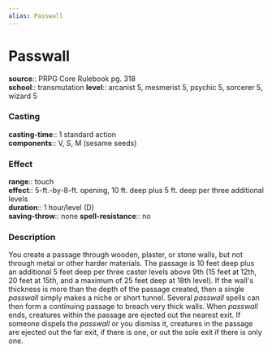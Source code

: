 ```yaml
---
alias: Passwall
---
```


# Passwall 

**source**:: PRPG Core Rulebook pg. 318  
**school**:: transmutation
**level**:: arcanist 5, mesmerist 5, psychic 5, sorcerer 5, wizard 5

### Casting 

**casting-time**:: 1 standard action  
**components**:: V, S, M (sesame seeds)

### Effect 

**range**:: touch  
**effect**:: 5-ft.-by-8-ft. opening, 10 ft. deep plus 5 ft. deep per three additional levels  
**duration**:: 1 hour/level (D)  
**saving-throw**:: none
**spell-resistance**:: no

### Description 

You create a passage through wooden, plaster, or stone walls, but not through metal or other harder materials. The passage is 10 feet deep plus an additional 5 feet deep per three caster levels above 9th (15 feet at 12th, 20 feet at 15th, and a maximum of 25 feet deep at 18th level). If the wall's thickness is more than the depth of the passage created, then a single *passwall* simply makes a niche or short tunnel. Several *passwall* spells can then form a continuing passage to breach very thick walls. When *passwall* ends, creatures within the passage are ejected out the nearest exit. If someone dispels the *passwall* or you dismiss it, creatures in the passage are ejected out the far exit, if there is one, or out the sole exit if there is only one.
